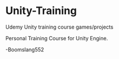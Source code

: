 # Unity-Training
Udemy Unity training course games/projects

Personal Training Course for Unity Engine.

-Boomslang552
